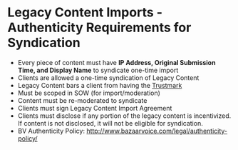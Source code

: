 # Legacy Content Imports - Authenticity Requirements for Syndication

* Every piece of content must have **IP Address, Original Submission Time, and Display Name** to syndicate one-time import
* Clients are allowed a one-time syndication of Legacy Content
* Legacy Content bars a client from having the [Trustmark](http://www.bazaarvoice.com/trustmark/) 
* Must be scoped in SOW (for import/moderation)
* Content must be re-moderated to syndicate
* Clients must sign Legacy Content Import Agreement
* Clients must disclose if any portion of the legacy content is incentivized. If content is not disclosed, it will not be eligible for syndication.
* BV Authenticity Policy: http://www.bazaarvoice.com/legal/authenticity-policy/
